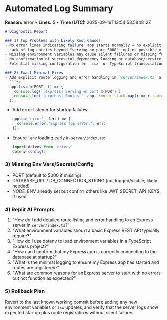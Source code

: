 # Automated Log Summary

**Reason:** error • **Lines:** 5 • **Time (UTC):** 2025-09-16T13:54:53.584812Z

<!-- fingerprint:c7f28dbf745e -->

```markdown
# Diagnostic Report

### 1) Top Problems with Likely Root Causes
- No error lines indicating failure; app starts normally — no explicit runtime errors.
- Lack of log entries beyond "serving on port 5000" implies possible missing critical operations or routes not registered.
- Missing environment variables may cause silent failures or missing functionality (e.g., database connection).
- No confirmation of successful dependency loading or database/service connections.
- Potential missing configuration for `tsx` or TypeScript transpilation leading to unnoticed issues at runtime.

### 2) Exact Minimal Fixes
- Add explicit route logging and error handling in `server/index.ts` around line where Express app starts listening:
  ```ts
  app.listen(PORT, () => {
    console.log(`[express] Serving on port ${PORT}`);
    console.log('[express] Routes:', app._router.stack.map(r => r.route?.path).filter(Boolean));
  });
  ```
- Add error listener for startup failures:
  ```ts
  app.on('error', (err) => {
    console.error('Express app error:', err);
  });
  ```
- Ensure `.env` loading early in `server/index.ts`:
  ```ts
  import dotenv from 'dotenv'
  dotenv.config()
  ```

### 3) Missing Env Vars/Secrets/Config
- PORT (default to 5000 if missing)
- DATABASE_URL / DB_CONNECTION_STRING (not logged/visible; likely needed)
- NODE_ENV already set but confirm others like JWT_SECRET, API_KEYS, if used

### 4) Replit AI Prompts
1. "How do I add detailed route listing and error handling to an Express server in `server/index.ts`?"
2. "What environment variables should a basic Express REST API typically require?"
3. "How do I use dotenv to load environment variables in a TypeScript Express project?"
4. "How can I confirm that my Express app is correctly connecting to the database at startup?"
5. "What is the minimal logging to ensure my Express app has started and routes are registered?"
6. "What are common reasons for an Express server to start with no errors but not function as expected?"

### 5) Rollback Plan
Revert to the last known working commit before adding any new environment variables or `tsx` updates, and verify that the server logs show expected startup plus route registrations without silent failures.
```
